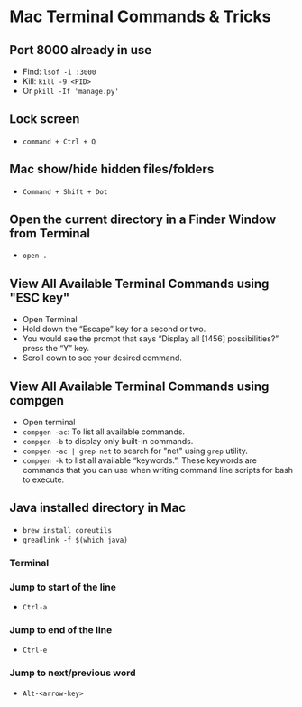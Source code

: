 # Mac Terminal Commands & Tricks

## Port 8000 already in use
- Find: `lsof -i :3000`   
- Kill: `kill -9 <PID>`
- Or `pkill -If 'manage.py'`  


## Lock screen
- `command + Ctrl + Q`

## Mac show/hide hidden files/folders
- `Command + Shift + Dot`

## Open the current directory in a Finder Window from Terminal
- `open .`

## View All Available Terminal Commands using "ESC key"
- Open Terminal
- Hold down the “Escape” key for a second or two.
- You would see the prompt that says “Display all [1456] possibilities?” press the “Y” key.
- Scroll down to see your desired command.

## View All Available Terminal Commands using compgen
- Open terminal
- `compgen -ac`: To list all available commands.
- `compgen -b` to display only built-in commands.
- `compgen -ac | grep net` to search for "net" using `grep` utility.
- `compgen -k` to list all available “keywords.”. These keywords are commands that you can use when writing command line scripts for bash to execute.

## Java installed directory in Mac
- `brew install coreutils`
- `greadlink -f $(which java)`

### Terminal

### Jump to start of the line
- `Ctrl-a`

### Jump to end of the line
- `Ctrl-e`

### Jump to next/previous word
- `Alt-<arrow-key>`


